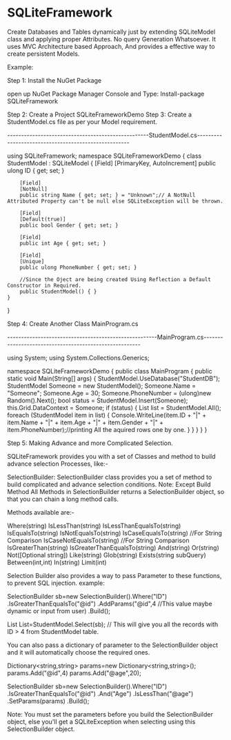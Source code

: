 # SQLiteFramework
Create Databases and Tables dynamically just by extending SQLiteModel class and applying proper Attributes. No query Generation Whatsoever.
It uses MVC Architecture based Approach, And provides a effective way to create persistent Models.

Example:

Step 1: Install the NuGet Package

open up NuGet Package Manager Console and Type:
Install-package SQLiteFramework

Step 2: Create a Project SQLiteFrameworkDemo
Step 3: Create a StudentModel.cs file as per your Model requirement.

---------------------------------------------------StudentModel.cs-----------------------------------------------------

using SQLiteFramework;
namespace SQLiteFrameworkDemo
{
    class StudentModel : SQLiteModel
    {
        [Field]
        [PrimaryKey, AutoIncrement]
        public ulong ID { get; set; }

        [Field]
        [NotNull]
        public string Name { get; set; } = "Unknown";// A NotNull Attributed Property can't be null else SQLiteException will be thrown. 

        [Field]
        [Default(true)]
        public bool Gender { get; set; }

        [Field]
        public int Age { get; set; }

        [Field]
        [Unique]
        public ulong PhoneNumber { get; set; }

        //Since the Oject are being created Using Reflection a Default Constructor in Required.
        public StudentModel() { }
    }
}

Step 4: Create Another Class MainProgram.cs

------------------------------------------------------MainProgram.cs-------------------------------------------------------

using System;
using System.Collections.Generics;

namespace SQLiteFrameworkDemo
{
    public class MainProgram
    {
        public static void Main(String[] args)
        {
            StudentModel.UseDatabase("StudentDB");
            StudentModel Someone = new StudentModel();
            Someone.Name = "Someone";
            Someone.Age = 30;
            Someone.PhoneNumber = (ulong)new Random().Next();
            bool status = StudentModel.Insert(Someone);
            this.Grid.DataContext = Someone;
            if (status)
            {
                List<StudentModel> list = StudentModel.All<StudentModel>();
                foreach (StudentModel item in list)
                {
                    Console.WriteLine(item.ID + "|" + item.Name + "|" + item.Age + "|" + item.Gender + "|" + item.PhoneNumber);//printing All the aquired rows one by one.
                }
            }
        }
    }
}

Step 5: Making Advance and more Complicated Selection.

SQLiteFramework provides you with a set of Classes and method to build advance selection Processes, like:-

SelectionBuilder: SelectionBuilder class provides you a set of method to build complicated and advance selection conditions.
Note: Except Build Method All Methods in SelectionBuilder returns a SelectionBuilder object, so that you can chain a long method calls.

Methods available are:-

Where(string)
IsLessThan(string)
IsLessThanEqualsTo(string)
IsEqualsTo(string)
IsNotEqualsTo(string)
IsCaseEqualsTo(string)      //For String Comparison
IsCaseNotEqualsTo(string)   //For String Comparison
IsGreaterThan(string)
IsGreaterThanEqualsTo(string)
And(string)
Or(string)
Not([Optional string])
Like(string)
Glob(string)
Exists(string subQuery)
Between(int,int)
In(string)
Limit(int)

Selection Builder also provides a way to pass Parameter to these functions, to prevent SQL injection.
example:

SelectionBuilder sb=new SelectionBuilder().Where("ID")
                                            .IsGreaterThanEqualsTo("@id")
                                            .AddParams("@id",4 //This value maybe dynamic or input from user)
                                            .Build();

List<StudentModel> List=StudentModel.Select<StudentModel>(sb);
// This will give you all the records with ID > 4 from StudentModel table.

You can also pass a dictionary of parameter to the SelectionBuilder object and it will automatically choose the required ones.

Dictionary<string,string> params=new Dictionary<string,string>();
params.Add("@id",4)
params.Add("@age",20);

SelectionBuilder sb=new SelectionBuilder().Where("ID")
                                            .IsGreaterThanEqualsTo("@id")
                                            .And("Age")
                                            .IsLessThan("@age")
                                            .SetParams(params)
                                            .Build();
                                            
Note: You must set the parameters before you build the SelectionBuilder object, else you'll get a SQLiteException when selecting using this SelectionBuilder object.
